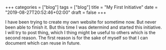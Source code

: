 +++
categories = ["blog"]
tags = ["blog"]
title = "My First Initiative"
date = "2019-08-27T20:52:46+02:00"
draft = false
+++

I have been trying to create my own website for sometime now. But never been able to finish it. But this time I was determind and started this initiative.
I will try to post thing, which I thing might be useful to others which is the second reason. The first reason is for the sake of myself so that I can document which can reuse in future.